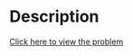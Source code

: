 # Description
[Click here to view the problem](https://www.hackerrank.com/challenges/knightl-on-chessboard/problem)

